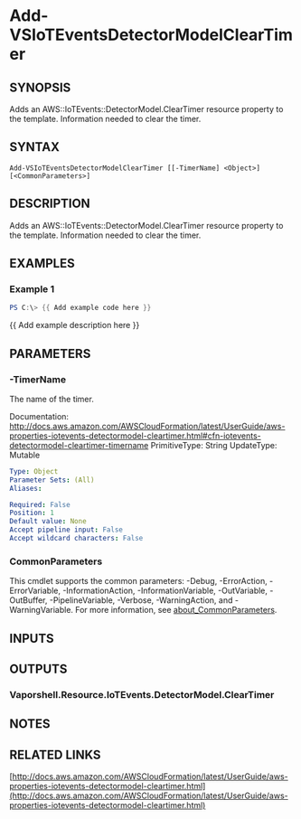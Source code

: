 # Add-VSIoTEventsDetectorModelClearTimer

## SYNOPSIS
Adds an AWS::IoTEvents::DetectorModel.ClearTimer resource property to the template.
Information needed to clear the timer.

## SYNTAX

```
Add-VSIoTEventsDetectorModelClearTimer [[-TimerName] <Object>] [<CommonParameters>]
```

## DESCRIPTION
Adds an AWS::IoTEvents::DetectorModel.ClearTimer resource property to the template.
Information needed to clear the timer.

## EXAMPLES

### Example 1
```powershell
PS C:\> {{ Add example code here }}
```

{{ Add example description here }}

## PARAMETERS

### -TimerName
The name of the timer.

Documentation: http://docs.aws.amazon.com/AWSCloudFormation/latest/UserGuide/aws-properties-iotevents-detectormodel-cleartimer.html#cfn-iotevents-detectormodel-cleartimer-timername
PrimitiveType: String
UpdateType: Mutable

```yaml
Type: Object
Parameter Sets: (All)
Aliases:

Required: False
Position: 1
Default value: None
Accept pipeline input: False
Accept wildcard characters: False
```

### CommonParameters
This cmdlet supports the common parameters: -Debug, -ErrorAction, -ErrorVariable, -InformationAction, -InformationVariable, -OutVariable, -OutBuffer, -PipelineVariable, -Verbose, -WarningAction, and -WarningVariable. For more information, see [about_CommonParameters](http://go.microsoft.com/fwlink/?LinkID=113216).

## INPUTS

## OUTPUTS

### Vaporshell.Resource.IoTEvents.DetectorModel.ClearTimer
## NOTES

## RELATED LINKS

[http://docs.aws.amazon.com/AWSCloudFormation/latest/UserGuide/aws-properties-iotevents-detectormodel-cleartimer.html](http://docs.aws.amazon.com/AWSCloudFormation/latest/UserGuide/aws-properties-iotevents-detectormodel-cleartimer.html)

